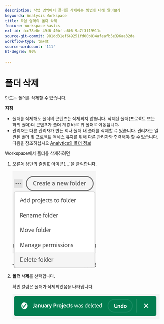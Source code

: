 ```yaml
---
description: 작업 영역에서 폴더를 삭제하는 방법에 대해 알아보기
keywords: Analysis Workspace
title: 작업 영역의 폴더 삭제
feature: Workspace Basics
exl-id: dcc78e0e-49d6-40bf-a606-9a7f3f19911c
source-git-commit: 981dd31ef669251fd00b834afeafb5e396aa32da
workflow-type: tm+mt
source-wordcount: '111'
ht-degree: 90%

---
```



# 폴더 삭제

만드는 폴더를 삭제할 수 있습니다.

**지침**

* 폴더를 삭제해도 폴더의 콘텐츠는 삭제되지 않습니다. 삭제된 폴더(프로젝트 또는 하위 폴더)의 콘텐츠가 폴더 계층 바로 위 폴더로 이동됩니다.
* 관리자는 다른 관리자가 만든 회사 폴더 내 폴더를 삭제할 수 있습니다. 관리자는 일관된 폴더 및 프로젝트 액세스 유지를 위해 다른 관리자와 협력해야 할 수 있습니다. 다음을 참조하십시오 [Analytics의 폴더 정보](/help/analysis-workspace/build-workspace-project/workspace-folders/about-folders.md)

Workspace에서 폴더를 삭제하려면

1. 오른쪽 상단의 줄임표 아이콘(**...**)을 클릭합니다.

   ![](/help/analysis-workspace/build-workspace-project/assets/select-delete-folder.png)

2. **폴더 삭제**&#x200B;를 선택합니다.

   확인 알림은 폴더가 삭제되었음을 나타냅니다.

   ![](/help/analysis-workspace/build-workspace-project/assets/deleted-folder.png)

